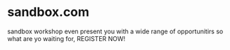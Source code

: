 # sandbox.com
sandbox workshop even present you with a wide range of opportunitirs so what are yo waiting for, REGISTER NOW!
